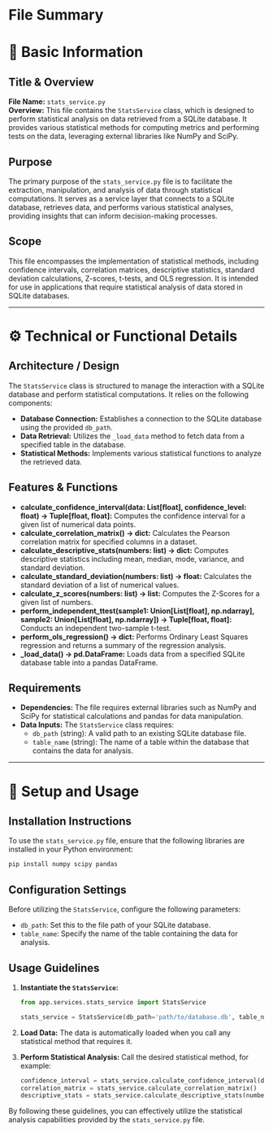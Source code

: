 # File Summary

# 📌 Basic Information

## Title & Overview
**File Name:** `stats_service.py`  
**Overview:** This file contains the `StatsService` class, which is designed to perform statistical analysis on data retrieved from a SQLite database. It provides various statistical methods for computing metrics and performing tests on the data, leveraging external libraries like NumPy and SciPy.

## Purpose
The primary purpose of the `stats_service.py` file is to facilitate the extraction, manipulation, and analysis of data through statistical computations. It serves as a service layer that connects to a SQLite database, retrieves data, and performs various statistical analyses, providing insights that can inform decision-making processes.

## Scope
This file encompasses the implementation of statistical methods, including confidence intervals, correlation matrices, descriptive statistics, standard deviation calculations, Z-scores, t-tests, and OLS regression. It is intended for use in applications that require statistical analysis of data stored in SQLite databases.

---

# ⚙️ Technical or Functional Details

## Architecture / Design
The `StatsService` class is structured to manage the interaction with a SQLite database and perform statistical computations. It relies on the following components:
- **Database Connection:** Establishes a connection to the SQLite database using the provided `db_path`.
- **Data Retrieval:** Utilizes the `_load_data` method to fetch data from a specified table in the database.
- **Statistical Methods:** Implements various statistical functions to analyze the retrieved data.

## Features & Functions
- **calculate_confidence_interval(data: List[float], confidence_level: float) -> Tuple[float, float]:** Computes the confidence interval for a given list of numerical data points.
- **calculate_correlation_matrix() -> dict:** Calculates the Pearson correlation matrix for specified columns in a dataset.
- **calculate_descriptive_stats(numbers: list) -> dict:** Computes descriptive statistics including mean, median, mode, variance, and standard deviation.
- **calculate_standard_deviation(numbers: list) -> float:** Calculates the standard deviation of a list of numerical values.
- **calculate_z_scores(numbers: list) -> list:** Computes the Z-Scores for a given list of numbers.
- **perform_independent_ttest(sample1: Union[List[float], np.ndarray], sample2: Union[List[float], np.ndarray]) -> Tuple[float, float]:** Conducts an independent two-sample t-test.
- **perform_ols_regression() -> dict:** Performs Ordinary Least Squares regression and returns a summary of the regression analysis.
- **_load_data() -> pd.DataFrame:** Loads data from a specified SQLite database table into a pandas DataFrame.

## Requirements
- **Dependencies:** The file requires external libraries such as NumPy and SciPy for statistical calculations and pandas for data manipulation.
- **Data Inputs:** The `StatsService` class requires:
  - `db_path` (string): A valid path to an existing SQLite database file.
  - `table_name` (string): The name of a table within the database that contains the data for analysis.

---

# 🚀 Setup and Usage

## Installation Instructions
To use the `stats_service.py` file, ensure that the following libraries are installed in your Python environment:
```bash
pip install numpy scipy pandas
```

## Configuration Settings
Before utilizing the `StatsService`, configure the following parameters:
- `db_path`: Set this to the file path of your SQLite database.
- `table_name`: Specify the name of the table containing the data for analysis.

## Usage Guidelines
1. **Instantiate the `StatsService`:**
   ```python
   from app.services.stats_service import StatsService

   stats_service = StatsService(db_path='path/to/database.db', table_name='your_table_name')
   ```

2. **Load Data:**
   The data is automatically loaded when you call any statistical method that requires it.

3. **Perform Statistical Analysis:**
   Call the desired statistical method, for example:
   ```python
   confidence_interval = stats_service.calculate_confidence_interval(data=[1.0, 2.0, 3.0], confidence_level=0.95)
   correlation_matrix = stats_service.calculate_correlation_matrix()
   descriptive_stats = stats_service.calculate_descriptive_stats(numbers=[1, 2, 3, 4, 5])
   ```

By following these guidelines, you can effectively utilize the statistical analysis capabilities provided by the `stats_service.py` file.